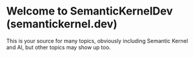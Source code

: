 # Welcome to SemanticKernelDev (semantickernel.dev)

This is your source for many topics, obviously including Semantic Kernel and AI, but other topics may show up too.

